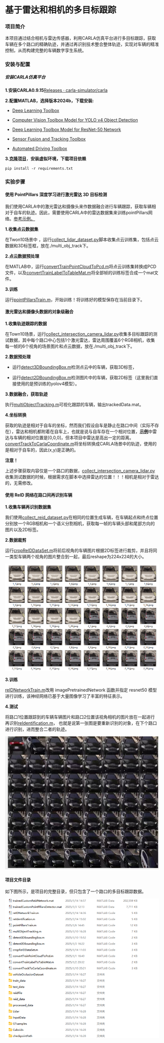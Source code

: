 #                         基于雷达和相机的多目标跟踪 

### **项目简介**

​       本项目通过结合相机与雷达传感器，利用CARLA仿真平台进行多目标跟踪，获取车辆在多个路口的精确轨迹，并通过再识别技术整合整体轨迹，实现对车辆的精准控制，从而构建完整的车辆数字孪生系统。

### 安装与配置

##### 安装CARLA仿真平台

**1.安装CARLA0.9.15**[Releases · carla-simulator/carla](https://github.com/carla-simulator/carla/releases)

**2.配置MATLAB，选择版本2024b，下载安装:**

- [Deep Learning Toolbox](https://ww2.mathworks.cn/help/deeplearning/index.html)


- [Computer Vision Toolbox Model for YOLO v4 Object Detection](https://ww2.mathworks.cn/help/vision/ug/getting-started-with-yolo-v4.html)
- [Deep Learning Toolbox Model for ResNet-50 Network ](https://ww2.mathworks.cn/matlabcentral/fileexchange/64626-deep-learning-toolbox-model-for-resnet-50-network)
- [Sensor Fusion and Tracking Toolbox](https://ww2.mathworks.cn/help/fusion/index.html)
- [Automated Driving Toolbox](https://ww2.mathworks.cn/help/driving/index.html)

**3.[克隆项目](https://github.com/OpenHUTB/traffic_twin)**，**安装虚拟环境，下载项目依赖**

```
pip install -r requirements.txt
```

### 实验步骤

#### **使用 PointPillars 深度学习进行激光雷达 3D 目标检测**

我们使用CARLA中的激光雷达和摄像头来作数据融合进行车辆跟踪，获取车辆相对于自车的轨迹。因此，需要使用CARLA中的雷达数据集来训练pointPillars网络。[参考示例。](https://ww2.mathworks.cn/help/lidar/ug/object-detection-using-pointpillars-network.html#mw_rtc_Lidar3DObjectDetectionUsingPointPillarsExample_M_5DF0B7C9)

**1.收集点云数据集**

在Twon10场景中 ，运行[collect_lidar_dataset.py](./multi_obj_track/collect_lidar_dataset.py)脚本收集点云训练集，包括点云数据和3D标签框，放在./multi_obj_track下。

**2.点云数据预处理**

在MATLAB中，运行[convertTrainPointCloudToPcd.m](./multi_obj_track/convertTrainPointCloudToPcd.m)将点云训练集转换成PCD文件，以及[convertTrainLabelToTableMat.m](./multi_obj_track/convertTrainLabelToTableMat.m)将全部帧的训练标签合成一个mat文件。

**3.训练**

运行[pointPillarsTrain.m](./multi_obj_track/pointPillarsTrain.m)，开始训练！将训练好的模型保存在当前目录下。

#### 激光雷达和摄像头数据的对象级融合

**1.收集轨迹跟踪的数据**

在Town10场景，运行[collect_intersection_camera_lidar.py](./multi_obj_track/collect_intersection_camera_lidar.py)收集多目标跟踪的测试数据，其中每个路口中心包括1个激光雷达，雷达周围覆盖6个RGB相机，收集每一帧的6个视角的场景图片和点云数据，放在./multi_obj_track下。

**2.数据预处理**

- 运行[detect3DBoundingBox.m](./multi_obj_track/detect3DBoundingBox.m)检测点云中的车辆，获取3D标签，


- 运行[detect2DBoundingBox.m](./multi_obj_track/detect2DBoundingBox.m)检测图片中的车辆，获取2D标签（这里我们直接使用的是预训练的yolov4模型）。

**3.数据融合，获取轨迹**

执行[multiObjectTracking.m](./multi_obj_track/multiObjectTracking.m)可视化跟踪的车辆，输出trackedData.mat。

**4.坐标转换**

获取的轨迹是相对于自车的坐标，然而我们假设自车是静止在路口中间（实际不存在），雷达和相机都附着在自车上，也就是说与自车存在一个相对位置，[**示例**](https://ww2.mathworks.cn/help/fusion/ug/object-level-fusion-of-lidar-and-camera-data-for-vehicle-tracking.html)中雷达与车辆的相对位置是[0,0,0]，但本项目中雷达是高出一定的距离。[convertTrackToCarlaCoordinate.m](./multi_obj_track/convertTrackToCarlaCoordinate.m)将坐标转换成CARLA场景中的轨迹，使用的是相对于自车的，因此(x,y)是正确的。

**注意！**

上述步骤获取内容仅是一个路口的数据，[collect_intersection_camera_lidar.py](./multi_obj_track/collect_intersection_camera_lidar.py)收集测试数据的时候，根据需求在脚本中选择雷达的位置！！！相机是相对于雷达的，无需修改。

#### 使用 ReID 网络在路口间再识别车辆

**1.收集车辆再识别数据集**

我们使用[collect_reid_dataset.py](./multi_obj_track/collect_reid_dataset.py)在相同的位置生成车辆，在车辆起点和终点位置分别放一个RGB相机和一个语义分割相机，获取每一帧的车辆头部和尾部方向的图片以及2D标签。

**2.数据裁剪**

运行[cropReIDDataSet.m](./multi_obj_track/cropReIDDataSet.m)将前后视角的车辆图片根据2D标签进行裁剪，并且将同一类型车辆两个视角的图片整合到一起，最后reshape为224x224的大小。

![](../img/crop_reid_data.png)

**3.训练**

[reIDNetworkTrain.m](./multi_obj_track/reIDNetworkTrain.m)改用 imagePretrainedNetwork 函数并指定 resnet50 模型进行训练，该神经网络已基于大量图像学习了丰富的特征表示。

**4.测试**

将路口1位置跟踪到的车辆车辆图片和路口2位置该视角相机的图片放在一起进行再识别[reIdentification.m](./multi_obj_track/reIdentification.m)， 也就是说第一张图是要重新识别的对象，在下个路口进行识别，进而整合二者的轨迹。

![](../img/reid.jpg)

#### 项目文件目录

如下图所示，是项目的完整目录，但只包含了一个路口的多目标跟踪数据。

![](../img/project_path.png)
